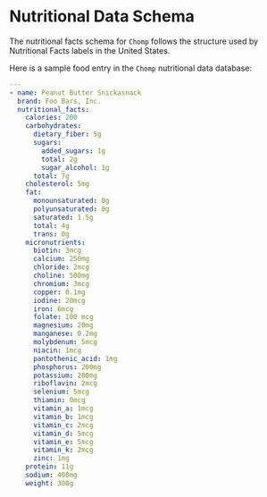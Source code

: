# Nutritional Data Schema

The nutritional facts schema for `Chomp` follows the structure used by
Nutritional Facts labels in the United States.

Here is a sample food entry in the `Chomp` nutritional data database:

```yaml
---
- name: Peanut Butter Snickasnack
  brand: Foo Bars, Inc.
  nutritional_facts:
    calories: 200
    carbohydrates:
      dietary_fiber: 5g
      sugars:
        added_sugars: 1g
        total: 2g
        sugar_alcohol: 1g
      total: 7g
    cholesterol: 5mg
    fat:
      monounsaturated: 0g
      polyunsaturated: 0g
      saturated: 1.5g
      total: 4g
      trans: 0g
    micronutrients:
      biotin: 3mcg
      calcium: 250mg
      chloride: 2mcg
      choline: 500mg
      chromium: 3mcg
      copper: 0.1mg
      iodine: 20mcg
      iron: 6mcg
      folate: 100 mcg
      magnesium: 20mg
      manganese: 0.2mg
      molybdenum: 5mcg
      niacin: 1mcg
      pantothenic_acid: 1mg
      phosphorus: 200mg
      potassium: 200mg
      riboflavin: 2mcg
      selenium: 5mcg
      thiamin: 0mcg
      vitamin_a: 1mcg
      vitamin_b: 1mcg
      vitamin_c: 2mcg
      vitamin_d: 5mcg
      vitamin_e: 5mcg
      vitamin_k: 2mcg
      zinc: 1mg
    protein: 11g
    sodium: 400mg
    weight: 300g
```
